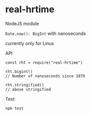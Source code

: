 # real-hrtime

NodeJS module

`Date.now(): BigInt` with nanoseconds

currently only for Linux

API
```
const rht = require("real-hrtime")

rht.bigint()
// Number of nanoseconds since 1970

rht.stringified()
// above stringified
```

Test:
```
npm test
```
